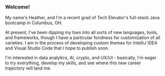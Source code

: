 ### Welcome!

My name's Heather, and I'm a recent grad of Tech Elevator's full-stack Java bootcamp in Columbus, OH.

At present, I've been dipping my toes into all sorts of new languages, tools, and frameworks, though I have a particular fondness for customization of all varieties. I am in the process of developing custom themes for IntelliJ IDEA and Visual Studio Code that I hope to publish soon.  

I'm interested in data analytics, AI, crypto, and UX/UI - basically, I'm eager to try everything, develop my skills, and see where this new career trajectory will land me. 
